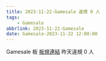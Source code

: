 ```yaml
---
title: 2023-11-22-Gamesale 違規 0 人
tags:
    - Gamesale
abbrlink: 2023-11-22-Gamesale
date: Gamesale-2023-11-22 12:00:00
---
```

Gamesale 板 [板規連結](https://www.ptt.cc/bbs/Gossiping/M.1637425085.A.07D.html)
昨天違規 0 人
